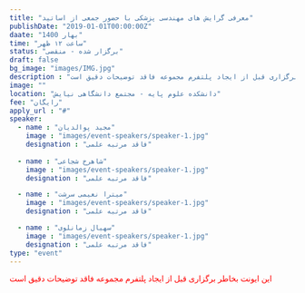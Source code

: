 ```yaml
---
title: "معرفی گرایش های مهندسی پزشکی با حضور جمعی از اساتید"
publishDate: "2019-01-01T00:00:00Z"
daate: "1400 بهار"
time: "ساعت ۱۲ ظهر"
status: "برگزار شده - منقضی"
draft: false
bg_image: "images/IMG.jpg"
description : "این ایونت بخاطر برگزاری قبل از ایجاد پلتفرم مجموعه فاقد توضیحات دقیق است"
image: ""
location: "دانشکده علوم پایه - مجتمع دانشگاهی نیایش"
fee: "رایگان"
apply_url : "#"
speaker:
  - name : "مجید پوالدیان"
    image : "images/event-speakers/speaker-1.jpg"
    designation : "فاقد مرتبه علمی"
  
  - name : "شاهرخ شجاعی"
    image : "images/event-speakers/speaker-1.jpg"
    designation : "فاقد مرتبه علمی"

  - name : "میترا نعیمی سرشت"
    image : "images/event-speakers/speaker-1.jpg"
    designation : "فاقد مرتبه علمی"

  - name : "سهیال زمانلوی"
    image : "images/event-speakers/speaker-1.jpg"
    designation : "فاقد مرتبه علمی"
type: "event"
---
```


<p style="color: red;">این ایونت بخاطر برگزاری قبل از ایجاد پلتفرم مجموعه فاقد توضیحات دقیق است</p>